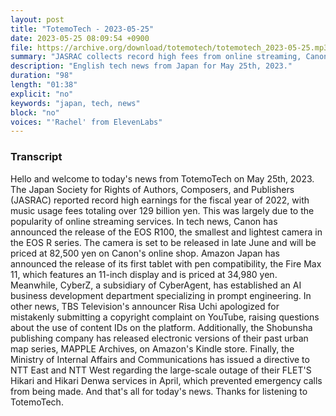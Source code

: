 ```yaml
---
layout: post
title: "TotemoTech - 2023-05-25"
date: 2023-05-25 08:09:54 +0900
file: https://archive.org/download/totemotech/totemotech_2023-05-25.mp3
summary: "JASRAC collects record high fees from online streaming, Canon announces release of EOS R100, the smallest and lightest in the series, & more…"
description: "English tech news from Japan for May 25th, 2023."
duration: "98"
length: "01:38"
explicit: "no"
keywords: "japan, tech, news"
block: "no"
voices: "'Rachel' from ElevenLabs"
---
```


### Transcript

Hello and welcome to today's news from TotemoTech on May 25th, 2023. The Japan Society for Rights of Authors, Composers, and Publishers (JASRAC) reported record high earnings for the fiscal year of 2022, with music usage fees totaling over 129 billion yen. This was largely due to the popularity of online streaming services. In tech news, Canon has announced the release of the EOS R100, the smallest and lightest camera in the EOS R series. The camera is set to be released in late June and will be priced at 82,500 yen on Canon's online shop. Amazon Japan has announced the release of its first tablet with pen compatibility, the Fire Max 11, which features an 11-inch display and is priced at 34,980 yen. Meanwhile, CyberZ, a subsidiary of CyberAgent, has established an AI business development department specializing in prompt engineering. In other news, TBS Television's announcer Risa Uchi apologized for mistakenly submitting a copyright complaint on YouTube, raising questions about the use of content IDs on the platform. Additionally, the Shobunsha publishing company has released electronic versions of their past urban map series, MAPPLE Archives, on Amazon's Kindle store. Finally, the Ministry of Internal Affairs and Communications has issued a directive to NTT East and NTT West regarding the large-scale outage of their FLET'S Hikari and Hikari Denwa services in April, which prevented emergency calls from being made.   And that's all for today's news. Thanks for listening to TotemoTech.
